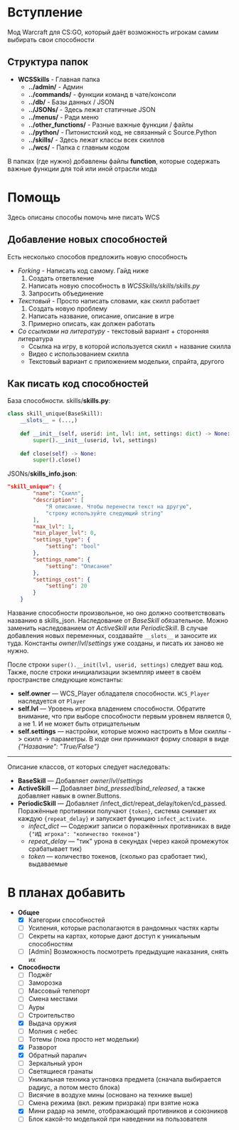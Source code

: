 # Вступление
Мод Warcraft для CS:GO, который даёт возможность игрокам самим выбирать свои способности

## Структура папок
* __WCSSkills__ - Главная папка
    * __../admin/__ - Админ
    * __../commands/__ - функции команд в чате/консоли
    * __../db/__ - Базы данных / JSON
    * __../JSONs/__ - Здесь лежат статичные JSON
    * __../menus/__ - Ради меню
    * __../other_functions/__ - Разные важные функции / файлы
    * __../python/__ - Питонистский код, не связанный с Source.Python
    * __../skills/__ - Здесь лежат классы всех скиллов
    * __../wcs/__ - Папка с главным кодом

В папках (где нужно) добавлены файлы **function**, которые содержать важные функции для той или иной отрасли мода

# Помощь
Здесь описаны способы помочь мне писать WCS

## Добавление новых способностей
Есть несколько способов предложить новую способность
* _Forking_ - Написать код самому. Гайд ниже
    1. Создать ответвление
    2. Написать новую способность в _WCSSkills/skills/skills.py_
    3. Запросить объединение
* _Текстовый_ - Просто написать словами, как скилл работает
    1. Создать новую проблему
    2. Написать название, описание, описание в игре
    3. Примерно описать, как должен работать
* _Со ссылками на литературу_ - текстовый вариант + сторонняя литература
    * Ссылка на игру, в которой используется скилл + название скилла
    * Видео с использованием скилла
    * Текстовый вариант с приложением модельки, спрайта, другого

## Как писать код способностей
База способности.
skills/**skills.py**:
``` python
class skill_unique(BaseSkill):
    __slots__ = (...,)
  
    def __init__(self, userid: int, lvl: int, settings: dict) -> None:
        super().__init__(userid, lvl, settings)
    
    def close(self) -> None:
        super().close()
```
JSONs/**skills_info.json**:
``` JSON
"skill_unique": {
        "name": "Скилл",
        "description": [
            "Я описание. Чтобы перенести текст на другую",
            "строку используйте следующий string"
        ],
        "max_lvl": 1,
        "min_player_lvl": 0,
        "settings_type": {
            "setting": "bool"
        },
        "settings_name": {
            "setting": "Описание"
        },
        "settings_cost": {
            "setting": 20
        }
    }
```

Название способности произвольное, но оно должно соответствовать названию в skills_json.
Наследование от _BaseSkill_ обязательное.
Можно заменить наследованием от _ActiveSkill_ или _PeriodicSkill_.
В случае добавления новых переменных, создавайте `__slots__` и заносите их туда.
Константы _owner_/_lvl_/_settings_ уже
созданы, и писать их заново не нужно.

После строки `super().__init(lvl, userid, settings)` следует ваш код.
Также, после строки инициализации экземпляр имеет в своём пространстве следующие константы:
* **self.owner** — WCS_Player обладателя способности. `WCS_Player` наследуется от `Player`
* **self.lvl** — Уровень игрока владением способности. Обратите внимание, 
что при выборе способности первым уровнем является 0, а не 1. И не может быть отрицательным
* **self.settings** — настройки, которые можно настроить в Мои скиллы -> скилл -> параметры.
В коде они принимают форму словаря в виде _{"Название": "True/False"}_
____
Описание классов, от которых следует наследовать:
* **BaseSkill** — Добавляет _owner_/_lvl_/_settings_
* **ActiveSkill** — Добавляет _bind_pressed_/_bind_released_, 
а также добавляет навык в owner.Buttons.
* **PeriodicSkill** — Добавляет /infect_dict/repeat_delay/token/cd_passed. 
Поражённые противники получают `{token}`, система снимает их каждую `{repeat_delay}` и
запускает функцию `infect_activate`.
  * _infect_dict_ — Содержит записи о поражённых противниках в виде 
`{"ИД игрока": "количество токенов"}`
  * _repeat_delay_ — "тик" урона в секундах (через какой промежуток срабатывает тик)
  * _token_ — количество токенов, (сколько раз сработает тик), выдаваемые

# В планах добавить
* **Общее**
  - [X] Категории способностей
  - [ ] Усиления, которые располагаются в рандомных частях карты
  - [ ] Секреты на картах, которые дают доступ к уникальным способностям
  - [ ] [Admin] Возможность посмотреть предыдущие наказания, снять их
* **Способности**
  - [ ] Поджёг
  - [ ] Заморозка
  - [ ] Массовый телепорт
  - [ ] Смена местами
  - [ ] Ауры
  - [ ] Строительство
  - [X] Выдача оружия
  - [ ] Молния с небес
  - [ ] Тотемы (пока просто нет модельки)
  - [X] Разворот
  - [X] Обратный паралич
  - [ ] Зеркальный урон
  - [ ] Светящиеся гранаты
  - [ ] Уникальная техника установка предмета (сначала выбирается радиус, а потом место блока)
  - [ ] Висячие в воздухе мины (основано на технике выше)
  - [ ] Смена режима (вкл. режим призрака) при взятие ножа
  - [X] Мини радар на земле, отображающий противников и союзников
  - [ ] Блок какой-то моделькой при наведении на пользователя

